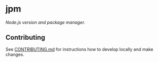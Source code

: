 # jpm

_Node.js version and package manager._

## Contributing

See [CONTRIBUTING.md](./CONTRIBUTING.md) for instructions how to develop locally and make changes.
